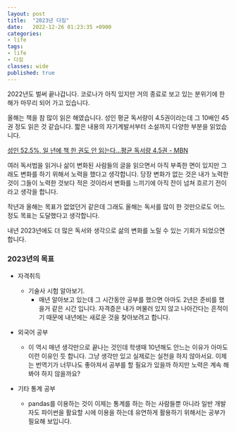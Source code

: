 ```yaml
---
layout: post
title:  "2023년 다짐"
date:   2022-12-26 01:23:35 +0900
categories: 
- life
tags:
- life
- 다짐
classes: wide
published: true
---
```


2022년도 벌써 끝나갑니다. 코로나가 아직 있지만 거의 종료로 보고 있는 분위기에 한해가 마무리 되어 가고 있습니다. 

올해는 책을 참 많이 읽은 해였습니다. 성인 평균 독서량이 4.5권이라는데 그 10배인 45권 정도 읽은 것 같습니다. 짧은 내용의 자기계발서부터 소설까지 다양한 부분을 읽었습니다.



[성인 52.5%, 일 년에 책 한 권도 안 읽는다…평균 독서량 4.5권 - MBN](https://m.mbn.co.kr/news/culture/4680543)




여러 독서법을 읽거나 삶이 변화된 사람들의 글을 읽으면서 아직 부족한 면이 있지만 그래도 변화를 하기 위해서 노력을 했다고 생각합니다. 당장 변화가 없는 것은 내가 노력한 것이 그들이 노력한 것보다 적은 것이라서 변화를 느끼기에 아직 잔이 넘쳐 흐르기 전이라고 생각을 합니다.



작년과 올해는 목표가 없었던거 같은데 그래도 올해는 독서를 많이 한 것만으로도 어느정도 목표는 도달했다고 생각합니다. 

내년 2023년에도 더 많은 독서와 생각으로 삶의 변화를 노릴 수 있는 기회가 되었으면 합니다. 



### 2023년의 목표

- 자격취득
  
  - 기술사 시험 알아보기. 
    - 매년 알아보고 있는데 그 시간동안 공부를 했으면 아마도 2년은 준비를 했을거 같은 시간 입니다. 자격증은 내가 머물러 있지 않고 나아간다는 흔적이기 때문에 내년에는 새로운 것을 찾아보려고 합니다.

- 외국어 공부
  
  - 이 역시 매년 생각만으로 끝나는 것인데 학생때 10년해도 안느는 이유가 아마도 이런 이유인 듯 합니다. 그냥 생각만 있고 실제로는 실천을 하지 않아서요. 이제는 번역기가 너무나도 좋아져서 공부를 할 필요가 있을까 하지만 노력은 계속 해봐야 하지 않을까요?

- 기타 통계 공부
  
  - pandas를 이용하는 것이 이제는 통계를 하는 하는 사람들뿐 아니라 일반 개발자도 파이썬을 활요할 시에 이용을 하는데 유연하게 활용하기 위해서는 공부가 필요해 보입니다.